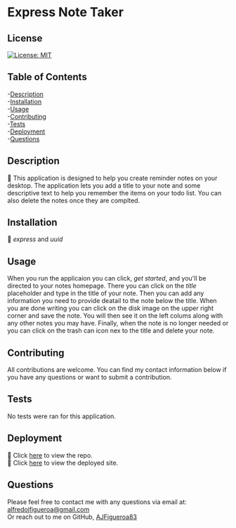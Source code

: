 # Express Note Taker

## License
[![License: MIT](https://img.shields.io/badge/License-MIT-yellow.svg)](https://opensource.org/licenses/MIT)
    

## Table of Contents

-[Description](#description)  
-[Installation](#installation)  
-[Usage](##usage)  
-[Contributing](#contributing)  
-[Tests](#tests)  
-[Deployment](#deployment)  
-[Questions](#questions)  


## Description

🔎 This application is designed to help you create reminder notes on your desktop. The application lets you add a title to your note and some descriptive text to help you remember the items on your todo list. You can also delete the notes once they are complted.


## Installation

💾 *express* and *uuid*

## Usage
When you run the applicaion you can click, *get started*, and you'll be directed to your notes homepage. There you can click on the *title* placeholder and type in the title of your note. Then you can add any information you need to provide deatail to the note below the title. When you are done writing you can click on the disk image on the upper right corner and save the note. You will then see it on the left colums along with any other notes you may have. Finally, when the note is no longer needed or you can click on the trash can icon nex to the title and delete your note.



## Contributing

All contributions are welcome. You can find my contact information below if you have any questions or want to submit a contribution.


## Tests

No tests were ran for this application.

## Deployment

🚀 Click [here](https://github.com/AJFigueroa83/Note-Taker-Express.js) to view the repo.  
🚀 Click [here](https://desolate-plains-18530.herokuapp.com/) to view the deployed site.

## Questions

Please feel free to contact me with any questions via email at: alfredojfigueroa@gmail.com  
Or reach out to me on GitHub, [AJFigueroa83](https://github.com/AJFigueroa83)

